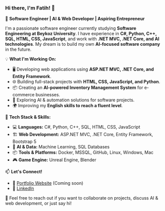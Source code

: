 ### Hi there, I'm Fatih! 👋

🚀 **Software Engineer | AI & Web Developer | Aspiring Entrepreneur**

I'm a passionate software engineer currently studying **Software Engineering at Beykoz University**. I have experience in **C#, Python, C++, SQL, HTML, CSS, JavaScript**, and work with **.NET MVC, .NET Core, and AI technologies**. My dream is to build my own **AI-focused software company** in the future.

💡 **What I'm Working On:**
- 🖥️ Developing web applications using **ASP.NET MVC, .NET Core, and Entity Framework**.
- 🌐 Building full-stack projects with **HTML, CSS, JavaScript, and Python**.
- 📦 Creating an **AI-powered Inventory Management System** for e-commerce businesses.
- 🤖 Exploring AI & automation solutions for software projects.
- 🌍 Improving my **English skills to reach a fluent level**.

📌 **Tech Stack & Skills:**
- 💻 **Languages:** C#, Python, C++, SQL, HTML, CSS, JavaScript
- 🏗️ **Web Development:** ASP.NET MVC, .NET Core, Entity Framework, Bootstrap 5
- 🧠 **AI & Data:** Machine Learning, SQL Databases
- 📦 **Tools & Platforms:** Docker, MSSQL, GitHub, Linux, Windows, Mac
- 🎮 **Game Engine:** Unreal Engine, Blender

📫 **Let's Connect!**
- 🔗 [Portfolio Website](#) (Coming soon)
- 🔗 [LinkedIn](https://www.linkedin.com/in/fatih-serbest-a21425223/)

💬 Feel free to reach out if you want to collaborate on projects, discuss AI & web development, or just say hi!
